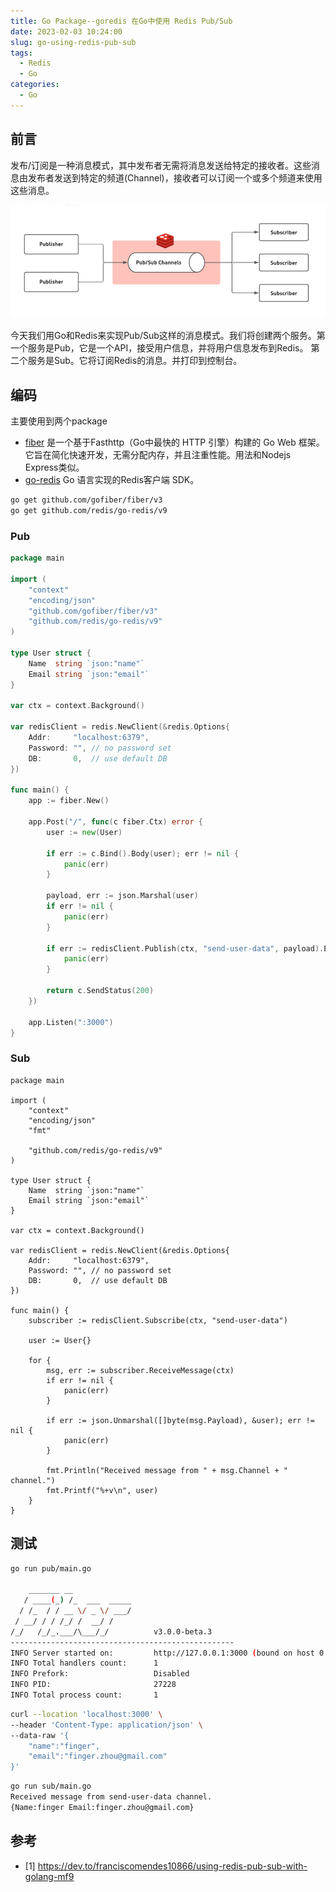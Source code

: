 ```yaml
---
title: Go Package--goredis 在Go中使用 Redis Pub/Sub
date: 2023-02-03 10:24:00
slug: go-using-redis-pub-sub
tags:
  - Redis
  - Go
categories:
  - Go
---
```


## 前言

发布/订阅是一种消息模式，其中发布者无需将消息发送给特定的接收者。这些消息由发布者发送到特定的频道(Channel)，接收者可以订阅一个或多个频道来使用这些消息。

![redis-pub-sub](imgs/redis-pub-sub.png)

今天我们用Go和Redis来实现Pub/Sub这样的消息模式。我们将创建两个服务。第一个服务是Pub，它是一个API，接受用户信息，并将用户信息发布到Redis。
第二个服务是Sub。它将订阅Redis的消息。并打印到控制台。


## 编码

主要使用到两个package

- [fiber](https://gofiber.io)  是一个基于Fasthttp（Go中最快的 HTTP 引擎）构建的 Go Web 框架。它旨在简化快速开发，无需分配内存，并且注重性能。用法和Nodejs Express类似。
- [go-redis](https://github.com/redis/go-redis) Go 语言实现的Redis客户端 SDK。

```bash
go get github.com/gofiber/fiber/v3
go get github.com/redis/go-redis/v9
```

### Pub

```go
package main

import (
	"context"
	"encoding/json"
	"github.com/gofiber/fiber/v3"
	"github.com/redis/go-redis/v9"
)

type User struct {
	Name  string `json:"name"`
	Email string `json:"email"`
}

var ctx = context.Background()

var redisClient = redis.NewClient(&redis.Options{
	Addr:     "localhost:6379",
	Password: "", // no password set
	DB:       0,  // use default DB
})

func main() {
	app := fiber.New()

	app.Post("/", func(c fiber.Ctx) error {
		user := new(User)

		if err := c.Bind().Body(user); err != nil {
			panic(err)
		}

		payload, err := json.Marshal(user)
		if err != nil {
			panic(err)
		}

		if err := redisClient.Publish(ctx, "send-user-data", payload).Err(); err != nil {
			panic(err)
		}

		return c.SendStatus(200)
	})

	app.Listen(":3000")
}

```

### Sub

```
package main

import (
	"context"
	"encoding/json"
	"fmt"

	"github.com/redis/go-redis/v9"
)

type User struct {
	Name  string `json:"name"`
	Email string `json:"email"`
}

var ctx = context.Background()

var redisClient = redis.NewClient(&redis.Options{
	Addr:     "localhost:6379",
	Password: "", // no password set
	DB:       0,  // use default DB
})

func main() {
	subscriber := redisClient.Subscribe(ctx, "send-user-data")

	user := User{}

	for {
		msg, err := subscriber.ReceiveMessage(ctx)
		if err != nil {
			panic(err)
		}

		if err := json.Unmarshal([]byte(msg.Payload), &user); err != nil {
			panic(err)
		}

		fmt.Println("Received message from " + msg.Channel + " channel.")
		fmt.Printf("%+v\n", user)
	}
}

```

## 测试

```bash
go run pub/main.go

    _______ __
   / ____(_) /_  ___  _____
  / /_  / / __ \/ _ \/ ___/
 / __/ / / /_/ /  __/ /    
/_/   /_/_.___/\___/_/          v3.0.0-beta.3
--------------------------------------------------
INFO Server started on:         http://127.0.0.1:3000 (bound on host 0.0.0.0 and port 3000)
INFO Total handlers count:      1
INFO Prefork:                   Disabled
INFO PID:                       27228
INFO Total process count:       1
```

```bash
curl --location 'localhost:3000' \
--header 'Content-Type: application/json' \
--data-raw '{
    "name":"finger",
    "email":"finger.zhou@gmail.com"
}'
```

```bash
go run sub/main.go
Received message from send-user-data channel.
{Name:finger Email:finger.zhou@gmail.com}
```

## 参考
- [1] https://dev.to/franciscomendes10866/using-redis-pub-sub-with-golang-mf9
